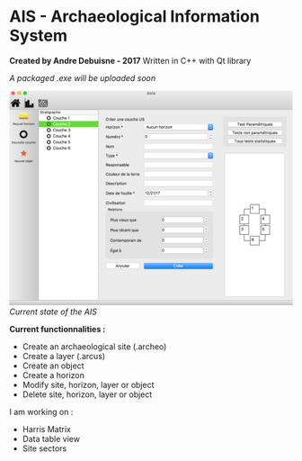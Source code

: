 # AIS - Archaeological Information System
**Created by Andre Debuisne - 2017**
Written in C++ with Qt library

*A packaged .exe will be uploaded soon* 

![Main View](https://github.com/andredebuisne/AIS/blob/master/MainView.png?raw=true)
*Current state of the AIS*

**Current functionnalities :** 

 - Create an archaeological site (.archeo)
 - Create a layer (.arcus)
 - Create an object
 - Create a horizon
 - Modify site, horizon, layer or object
 - Delete site, horizon, layer or object
 
 I am working on :
 
 - Harris Matrix
 - Data table view
 - Site sectors

